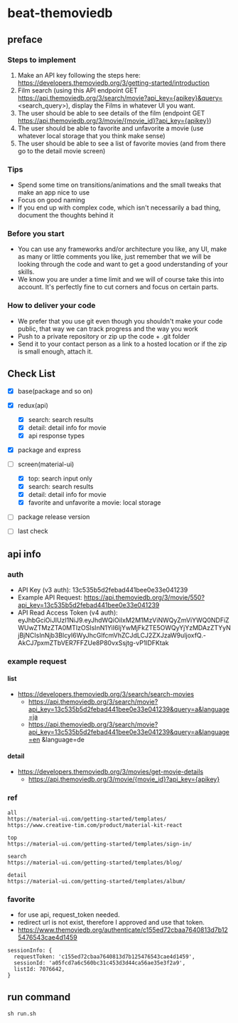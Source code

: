 # beat-themoviedb


## preface


### Steps to implement

1. Make an API key following the steps here: https://developers.themoviedb.org/3/getting-started/introduction
2. Film search (using this API endpoint GET https://api.themoviedb.org/3/search/movie?api_key={apikey}&query=<search_query>), display the Films in whatever UI you want.
3. The user should be able to see details of the film (endpoint GET https://api.themoviedb.org/3/movie/{movie_id}?api_key={apikey})
4. The user should be able to favorite and unfavorite a movie (use whatever local storage that you think make sense)
5. The user should be able to see a list of favorite movies (and from there go to the detail movie screen)


### Tips

- Spend some time on transitions/animations and the small tweaks that make an app nice to use
- Focus on good naming
- If you end up with complex code, which isn't necessarily a bad thing, document the thoughts behind it


### Before you start
- You can use any frameworks and/or architecture you like, any UI, make as many or little comments you like, just remember that we will be looking through the code and want to get a good understanding of your skills.
- We know you are under a time limit and we will of course take this into account. It's perfectly fine to cut corners and focus on certain parts.


### How to deliver your code
- We prefer that you use git even though you shouldn't make your code public, that way we can track progress and the way you work
- Push to a private repository or zip up the code + .git folder
- Send it to your contact person as a link to a hosted location or if the zip is small enough, attach it.


## Check List

- [x] base(package and so on)
- [x] redux(api)
  - [x] search: search results
  - [x] detail: detail info for movie
  - [x] api response types
- [x] package and express
- [ ] screen(material-ui)
  - [x] top: search input only
  - [x] search: search results
  - [x] detail: detail info for movie
  - [x] favorite and unfavorite a movie: local storage
- [ ] package release version
- [ ] last check


## api info


### auth
- API Key (v3 auth): 13c535b5d2febad441bee0e33e041239
- Example API Request: https://api.themoviedb.org/3/movie/550?api_key=13c535b5d2febad441bee0e33e041239
- API Read Access Token (v4 auth): eyJhbGciOiJIUzI1NiJ9.eyJhdWQiOiIxM2M1MzViNWQyZmViYWQ0NDFiZWUwZTMzZTA0MTIzOSIsInN1YiI6IjYwMjFkZTE5OWQyYjYzMDAzZTYyNjBjNCIsInNjb3BlcyI6WyJhcGlfcmVhZCJdLCJ2ZXJzaW9uIjoxfQ.-AkCJ7pxmZTbVER7FFZUe8P80vxSsjtg-vP1lDFKtak


### example request


#### list
- https://developers.themoviedb.org/3/search/search-movies
  - https://api.themoviedb.org/3/search/movie?api_key=13c535b5d2febad441bee0e33e041239&query=a&language=ja
  - https://api.themoviedb.org/3/search/movie?api_key=13c535b5d2febad441bee0e33e041239&query=a&language=en
&language=de


#### detail
- https://developers.themoviedb.org/3/movies/get-movie-details
  - https://api.themoviedb.org/3/movie/{movie_id}?api_key={apikey}


### ref
```
all
https://material-ui.com/getting-started/templates/
https://www.creative-tim.com/product/material-kit-react

top
https://material-ui.com/getting-started/templates/sign-in/

search
https://material-ui.com/getting-started/templates/blog/

detail
https://material-ui.com/getting-started/templates/album/
```

### favorite
- for use api, request_token needed.
- redirect url is not exist, therefore I approved and use that token.
- https://www.themoviedb.org/authenticate/c155ed72cbaa7640813d7b125476543cae4d1459
```
sessionInfo: {
  requestToken: 'c155ed72cbaa7640813d7b125476543cae4d1459',
  sessionId: 'a05fcd7a6c560bc31c453d3d44ca56ae35e3f2a9',
  listId: 7076642,
}
```


## run command

```
sh run.sh
```
